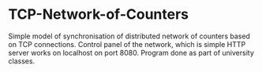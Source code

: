 # TCP-Network-of-Counters
Simple model of synchronisation of distributed network of counters based on TCP connections.
Control panel of the network, which is simple HTTP server works on localhost on port 8080.
Program done as part of university classes.
